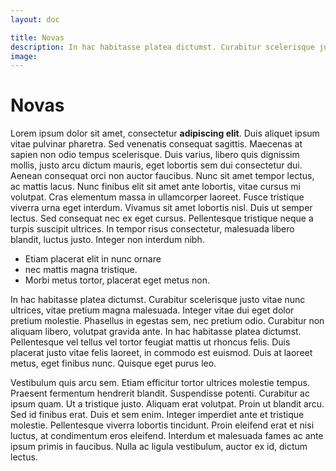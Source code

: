 ```yaml
---
layout: doc

title: Novas
description: In hac habitasse platea dictumst. Curabitur scelerisque justo vitae nunc ultrices.
image: 
---
```


# Novas

Lorem ipsum dolor sit amet, consectetur **adipiscing elit**. Duis aliquet ipsum vitae pulvinar pharetra. Sed venenatis consequat sagittis. Maecenas at sapien non odio tempus scelerisque. Duis varius, libero quis dignissim mollis, justo arcu dictum mauris, eget lobortis sem dui consectetur dui. Aenean consequat orci non auctor faucibus. Nunc sit amet tempor lectus, ac mattis lacus. Nunc finibus elit sit amet ante lobortis, vitae cursus mi volutpat. Cras elementum massa in ullamcorper laoreet. Fusce tristique viverra urna eget interdum. Vivamus sit amet lobortis nisl. Duis ut semper lectus. Sed consequat nec ex eget cursus. Pellentesque tristique neque a turpis suscipit ultrices. In tempor risus consectetur, malesuada libero blandit, luctus justo. Integer non interdum nibh.

- Etiam placerat elit in nunc ornare
- nec mattis magna tristique. 
- Morbi metus tortor, placerat eget metus non. 

In hac habitasse platea dictumst. Curabitur scelerisque justo vitae nunc ultrices, vitae pretium magna malesuada. Integer vitae dui eget dolor pretium molestie. Phasellus in egestas sem, nec pretium odio. Curabitur non aliquam libero, volutpat gravida ante. In hac habitasse platea dictumst. Pellentesque vel tellus vel tortor feugiat mattis ut rhoncus felis. Duis placerat justo vitae felis laoreet, in commodo est euismod. Duis at laoreet metus, eget finibus nunc. Quisque eget purus leo.

Vestibulum quis arcu sem. Etiam efficitur tortor ultrices molestie tempus. Praesent fermentum hendrerit blandit. Suspendisse potenti. Curabitur ac ipsum quam. Ut a tristique justo. Aliquam erat volutpat. Proin ut blandit arcu. Sed id finibus erat. Duis et sem enim. Integer imperdiet ante et tristique molestie. Pellentesque viverra lobortis tincidunt. Proin eleifend erat et nisi luctus, at condimentum eros eleifend. Interdum et malesuada fames ac ante ipsum primis in faucibus. Nulla ac ligula vestibulum, auctor ex id, dictum lectus. 